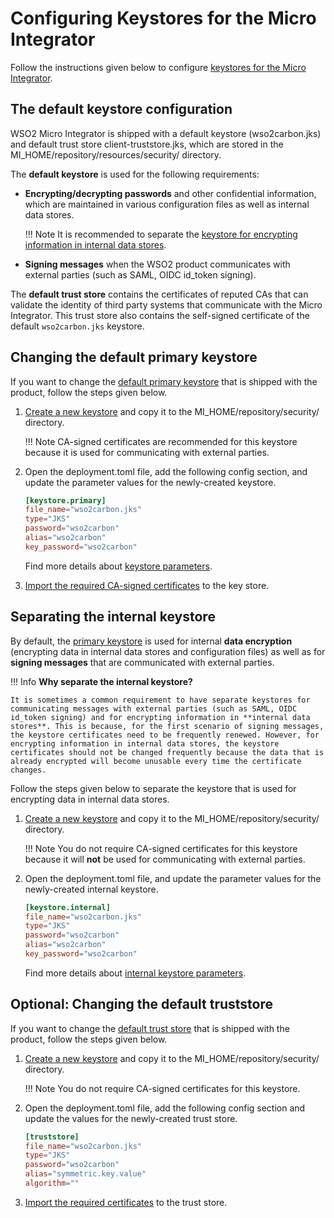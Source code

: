 # Configuring Keystores for the Micro Integrator

Follow the instructions given below to configure [keystores for the Micro Integrator](../../references/security/using_keystores.md).

## The default keystore configuration
WSO2 Micro Integrator is shipped with a default keystore (wso2carbon.jks) and default trust store client-truststore.jks, which are stored in the MI_HOME/repository/resources/security/ directory. 

The **default keystore** is used for the following requirements:

* **Encrypting/decrypting passwords** and other confidential information, which are maintained in various configuration files as well as internal data stores.

    !!! Note 
        It is recommended to separate the [keystore for encrypting information in internal data stores](#separating-the-internal-keystore).

* **Signing messages** when the WSO2 product communicates with external parties (such as SAML, OIDC id_token signing).

The **default trust store** contains the certificates of reputed CAs that can validate the identity of third party systems that communicate with the Micro Integrator. This trust store also contains the self-signed certificate of the default `wso2carbon.jks` keystore.


## Changing the default primary keystore

If you want to change the [default primary keystore](#the-default-keystore-configuration) that is shipped with the product, follow the steps given below.

1. [Create a new keystore](../../setup/security/creating_keystores.md) and copy it to the MI_HOME/repository/security/ directory.
  
    !!! Note
        CA-signed certificates are recommended for this keystore because it is used for communicating with external parties.

2. Open the deployment.toml file, add the following config section, and update the parameter values for the newly-created keystore.
    ```toml
    [keystore.primary]
    file_name="wso2carbon.jks"
    type="JKS"
    password="wso2carbon"
    alias="wso2carbon"
    key_password="wso2carbon"
    ```
    Find more details about [keystore parameters](../../../references/config-catalog/#primary-keystore).

3. [Import the required CA-signed certificates](../../setup/security/importing_ssl_certificate.md) to the key store.

## Separating the internal keystore
By default, the [primary keystore](#the-default-keystore-configuration) is used for internal **data encryption** (encrypting data in internal data stores and configuration files) as well as for **signing messages** that are communicated with external parties.

!!! Info
    **Why separate the internal keystore?**
    
    It is sometimes a common requirement to have separate keystores for communicating messages with external parties (such as SAML, OIDC id_token signing) and for encrypting information in **internal data stores**. This is because, for the first scenario of signing messages, the keystore certificates need to be frequently renewed. However, for encrypting information in internal data stores, the keystore certificates should not be changed frequently because the data that is already encrypted will become unusable every time the certificate changes.

Follow the steps given below to separate the keystore that is used for encrypting data in internal data stores.

1. [Create a new keystore](../../setup/security/creating_keystores.md) and copy it to the MI_HOME/repository/security/ directory.
  
    !!! Note
        You do not require CA-signed certificates for this keystore because it will **not** be used for communicating with external parties.

2. Open the deployment.toml file, and update the parameter values for the newly-created internal keystore.
    ```toml
    [keystore.internal]
    file_name="wso2carbon.jks"
    type="JKS"
    password="wso2carbon"
    alias="wso2carbon"
    key_password="wso2carbon"
    ```
    Find more details about [internal keystore parameters](../../../references/config-catalog/#internal-keystore).

## Optional: Changing the default truststore
If you want to change the [default trust store](#the-default-keystore-configuration) that is shipped with the product, follow the steps given below.

1. [Create a new keystore](../../setup/security/creating_keystores.md) and copy it to the MI_HOME/repository/security/ directory.

    !!! Note 
        You do not require CA-signed certificates for this keystore.

2. Open the deployment.toml file, add the following config section and update the values for the newly-created trust store.
    ```toml
    [truststore]
    file_name="wso2carbon.jks"
    type="JKS"
    password="wso2carbon"
    alias="symmetric.key.value"
    algorithm=""
    ```
3. [Import the required certificates](../../setup/security/importing_ssl_certificate.md#importing-ssl-certificates-to-a-truststore) to the trust store.
